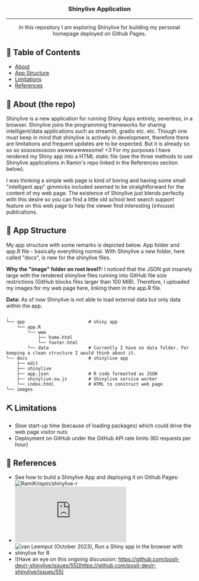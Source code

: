 <h3 align="center">Shinylive Application</h3>

---

<p align="center"> In this repository I am exploring Shinylive for building my personal homepage deployed on Github Pages. 
    <br> 
</p>

## 📝 Table of Contents
* [About](#chap0)
* [App Structure](#chap1)
* [Limitations](#chap3)
* [References](#chap2)

## 🧐 About (the repo) <a name = "chap0"></a>
Shinylive is a new application for running Shiny Apps entirely, severless, in a browser. Shinylive joins the programming frameworks for sharing intelligent/data applications such as streamlit, gradio etc. etc. Though one must keep in mind that shinylive is actively in development, therefore there are limitations and frequent updates are to be expected. But it is already so so so sosososososo awwwwwwesome! <3 For my purposes I have rendered my Shiny app into a HTML static file (see the three methods to use Shinylive applications in Ramin's repo linked in the References section below).

I was thinking a simple web page is kind of boring and having some small "intelligent app" gimmicks included seemed to be straightforward for the content of my web page. The existence of Shinylive just blends perfectly with this desire so you can find a little old school text search support feature on this web page to help the viewer find interesting (inhouse) publications. 

## 🎈 App Structure <a name="chap1"></a>
My app structure with some remarks is depicted below. App folder and app.R file - basically everything normal. With Shinylive a new folder, here called "docs", is new for the shinylive files. 

**Why the "image" folder on root level?:** I noticed that the JSON got insanely large with the rendered shinylive files running into GitHub file size restrictions (GitHub blocks files larger than 100 MiB). Therefore, I uploaded my images for my web page here, linking them in the app.R file.

**Data:** As of now Shinylive is not able to load external data but only data within the app. 

````
.
└── app                        # shiny app
    └── app.R
        └── www
            ├── home.html
            └── footer.html
        └── data               # Currently I have no data folder. For keeping a clean structure I would think about it.
└── docs                       # shinylive app
    ├── edit                    
    ├── shinylive
    ├── app.json               # R code formatted as JSON
    ├── shinylive-sw.js        # Shinylive service worker
    └── index.html             # HTML to construct web page
└── images                     
````

## ⛏️ Limitations <a name = "chap3"></a>
* Slow start-up time (because of loading packages) which could drive the web page visitor nuts
* Deployment on GitHub under the GitHub API rate limits (60 requests per hour)

## 🎉 References <a name = "chap2"></a>
* See how to build a Shinylive App and deploying it on Github Pages: ![RamiKrispin/shinylive-r](https://medium.com/@rami.krispin/deploy-shiny-app-on-github-pages-b4cbd433bdc)
* ![Documentation Resources](https://shiny.posit.co/py/docs/shinylive.html)
* ![van Leemput (October 2023), Run a Shiny app in the browser with shinylive for R](https://hypebright.nl/index.php/en/2023/10/02/run-a-shiny-app-in-the-browser-with-shinylive-for-r/)
* ![Have an eye on this ongoing discussion: https://github.com/posit-dev/r-shinylive/issues/55](https://github.com/posit-dev/r-shinylive/issues/55)

